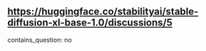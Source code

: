 ## https://huggingface.co/stabilityai/stable-diffusion-xl-base-1.0/discussions/5

contains_question: no
